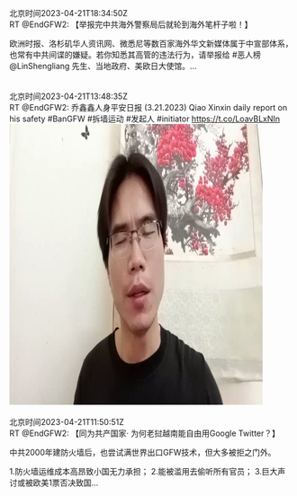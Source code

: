 北京时间2023-04-21T18:34:50Z<br>RT @EndGFW2: 【举报完中共海外警察局后就轮到海外笔杆子啦！】

欧洲时报、洛杉矶华人资讯网、微悉尼等数百家海外华文新媒体属于中宣部体系，也常有中共间谍的嫌疑。若你知悉其高管的违法行为，请举报给 #恶人榜 @LinShengliang 先生、当地政府、美欧日大使馆。…<br><br><br>北京时间2023-04-21T13:48:35Z<br>RT @EndGFW2: 乔鑫鑫人身平安日报 (3.21.2023)
Qiao Xinxin daily report on his safety
#BanGFW #拆墙运动 #发起人 #initiator https://t.co/LoavBLxNIn<br><img src='/temp/video/2023/v-Month-4/e-Day-21/BanGFW2/1649289004918128640_0.jpg' width='450' height='500'><br><br>北京时间2023-04-21T11:50:51Z<br>RT @EndGFW2: 【同为共产国家· 为何老挝越南能自由用Google Twitter？】

中共2000年建防火墙后，也尝试满世界出口GFW技术，但大多被拒之门外。

1.防火墙运维成本高昂致小国无力承担；
2.能被滥用去偷听所有官员；
3.巨大声讨或被欧美1票否决致国…<br><br><br>
